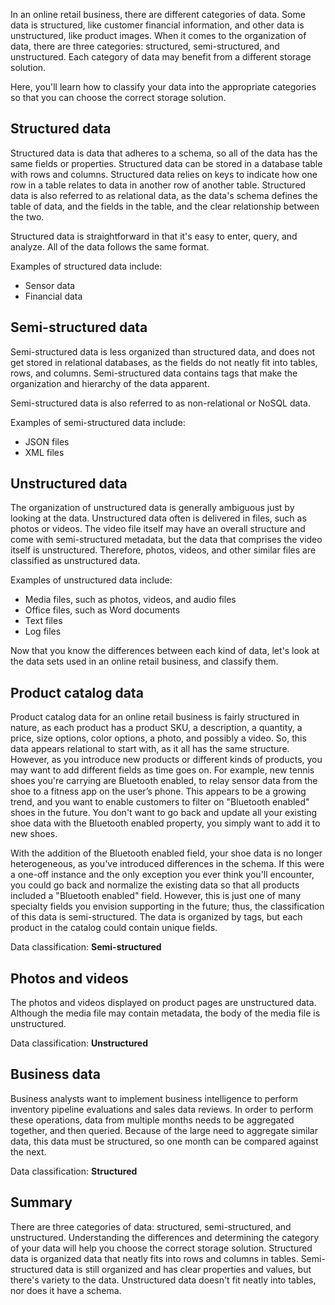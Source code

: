 In an online retail business, there are different categories of data. Some data is structured, like customer financial information, and other data is unstructured, like product images. When it comes to the organization of data, there are three categories: structured, semi-structured, and unstructured. Each category of data may benefit from a different storage solution.

Here, you'll learn how to classify your data into the appropriate categories so that you can choose the correct storage solution.

## Structured data

Structured data is data that adheres to a schema, so all of the data has the same fields or properties. Structured data can be stored in a database table with rows and columns. Structured data relies on keys to indicate how one row in a table relates to data in another row of another table. Structured data is also referred to as relational data, as the data's schema defines the table of data, and the fields in the table, and the clear relationship between the two.

Structured data is straightforward in that it's easy to enter, query, and analyze. All of the data follows the same format.

Examples of structured data include:

- Sensor data
- Financial data

## Semi-structured data

Semi-structured data is less organized than structured data, and does not get stored in relational databases, as the fields do not neatly fit into tables, rows, and columns. Semi-structured data contains tags that make the organization and hierarchy of the data apparent.  

Semi-structured data is also referred to as non-relational or NoSQL data.

Examples of semi-structured data include:

- JSON files
- XML files

## Unstructured data

The organization of unstructured data is generally ambiguous just by looking at the data. Unstructured data often is delivered in files, such as photos or videos. The video file itself may have an overall structure and come with semi-structured metadata, but the data that comprises the video itself is unstructured. Therefore, photos, videos, and other similar files are classified as unstructured data.

Examples of unstructured data include:

- Media files, such as photos, videos, and audio files
- Office files, such as Word documents
- Text files
- Log files

Now that you know the differences between each kind of data, let's look at the data sets used in an online retail business, and classify them.

## Product catalog data

Product catalog data for an online retail business is fairly structured in nature, as each product has a product SKU, a description, a quantity, a price, size options, color options, a photo, and possibly a video. So, this data appears relational to start with, as it all has the same structure. However, as you introduce new products or different kinds of products, you may want to add different fields as time goes on. For example, new tennis shoes you're carrying are Bluetooth enabled, to relay sensor data from the shoe to a fitness app on the user’s phone. This appears to be a growing trend, and you want to enable customers to filter on "Bluetooth enabled" shoes in the future. You don't want to go back and update all your existing shoe data with the Bluetooth enabled property, you simply want to add it to new shoes.

With the addition of the Bluetooth enabled field, your shoe data is no longer heterogeneous, as you've introduced differences in the schema. If this were a one-off instance and the only exception you ever think you'll encounter, you could go back and normalize the existing data so that all products included a "Bluetooth enabled" field. However, this is just one of many specialty fields you envision supporting in the future; thus, the classification of this data is semi-structured. The data is organized by tags, but each product in the catalog could contain unique fields.

Data classification: **Semi-structured**

## Photos and videos

The photos and videos displayed on product pages are unstructured data. Although the media file may contain metadata, the body of the media file is unstructured.

Data classification: **Unstructured**

## Business data

Business analysts want to implement business intelligence to perform inventory pipeline evaluations and sales data reviews. In order to perform these operations, data from multiple months needs to be aggregated together, and then queried. Because of the large need to aggregate similar data, this data must be structured, so one month can be compared against the next.

Data classification: **Structured**

## Summary

There are three categories of data: structured, semi-structured, and unstructured. Understanding the differences and determining the category of your data will help you choose the correct storage solution. Structured data is organized data that neatly fits into rows and columns in tables. Semi-structured data is still organized and has clear properties and values, but there's variety to the data. Unstructured data doesn't fit neatly into tables, nor does it have a schema.